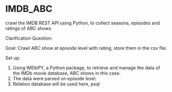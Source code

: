# IMDB_ABC
​crawl the IMDB REST API using Python, to collect seasons, episodes and ratings of ABC shows

Clarification Question:

Goal:
Crawl ABC show at episode level with rating, store them in the csv file.

Set up:

1. Using IMDbPY, a Python package, to retrieve and manage the data of the IMDb movie database, ABC shows in this case.
2. The data were parsed on episode level.
3. Relation database will be used here, psql
